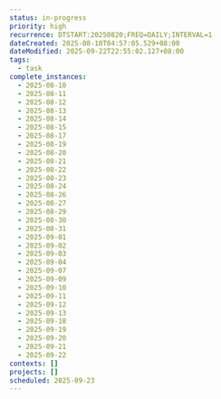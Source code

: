```yaml
---
status: in-progress
priority: high
recurrence: DTSTART:20250820;FREQ=DAILY;INTERVAL=1
dateCreated: 2025-08-10T04:57:05.529+08:00
dateModified: 2025-09-22T22:55:02.127+08:00
tags:
  - task
complete_instances:
  - 2025-08-10
  - 2025-08-11
  - 2025-08-12
  - 2025-08-13
  - 2025-08-14
  - 2025-08-15
  - 2025-08-17
  - 2025-08-19
  - 2025-08-20
  - 2025-08-21
  - 2025-08-22
  - 2025-08-23
  - 2025-08-24
  - 2025-08-26
  - 2025-08-27
  - 2025-08-29
  - 2025-08-30
  - 2025-08-31
  - 2025-09-01
  - 2025-09-02
  - 2025-09-03
  - 2025-09-04
  - 2025-09-07
  - 2025-09-09
  - 2025-09-10
  - 2025-09-11
  - 2025-09-12
  - 2025-09-13
  - 2025-09-18
  - 2025-09-19
  - 2025-09-20
  - 2025-09-21
  - 2025-09-22
contexts: []
projects: []
scheduled: 2025-09-23
---
```


